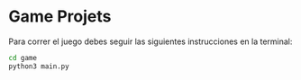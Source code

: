 # Game Projets

Para correr el juego debes seguir las siguientes instrucciones en la terminal:

```sh
cd game
python3 main.py
```
